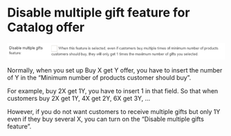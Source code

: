# Disable multiple gift feature for Catalog offer

![](../.gitbook/assets/image%20%2829%29.png)

Normally, when you set up Buy X get Y offer, you have to insert the number of Y in the “Minimum number of products customer should buy”. 

For example, buy 2X get 1Y, you have to insert 1 in that field. So that when customers buy 2X get 1Y, 4X get 2Y, 6X get 3Y, … 

However, if you do not want customers to receive multiple gifts but only 1Y even if they buy several X, you can turn on the “Disable multiple gifts feature”.   


